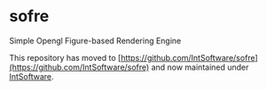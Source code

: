 # sofre
Simple Opengl Figure-based Rendering Engine

This repository has moved to [https://github.com/IntSoftware/sofre](https://github.com/IntSoftware/sofre) and now maintained under [IntSoftware](https://github.com/IntSoftware/).
